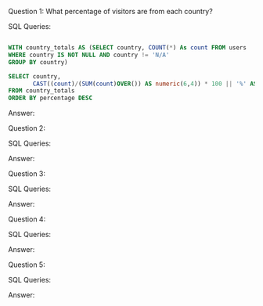Question 1: What percentage of visitors are from each country?

SQL Queries:
```SQL

WITH country_totals AS (SELECT country, COUNT(*) As count FROM users
WHERE country IS NOT NULL AND country != 'N/A'
GROUP BY country)

SELECT country, 
       CAST((count)/(SUM(count)OVER()) AS numeric(6,4)) * 100 || '%' AS percentage 
FROM country_totals
ORDER BY percentage DESC

```

Answer: 



Question 2: 

SQL Queries:

Answer:



Question 3: 

SQL Queries:

Answer:



Question 4: 

SQL Queries:

Answer:



Question 5: 

SQL Queries:

Answer:
